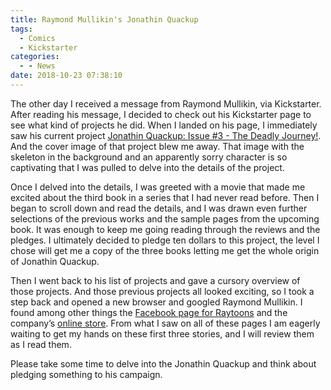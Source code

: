 ```yaml
---
title: Raymond Mullikin's Jonathin Quackup
tags:
  - Comics
  - Kickstarter
categories:
  - - News
date: 2018-10-23 07:38:10
---
```


The other day I received a message from Raymond Mullikin, via Kickstarter.  After reading his message, I decided to check out his Kickstarter page to see what kind of projects he did.  When I landed on his page, I immediately saw his current project [Jonathin Quackup: Issue #3 - The Deadly Journey!](https://www.kickstarter.com/projects/raytoons/jonathin-quackup-issue-3-the-deadly-journey).  And the cover image of that project blew me away.  That image with the skeleton in the background and an apparently sorry character is so captivating that I was pulled to delve into the details of the project.

Once I delved into the details, I was greeted with a movie that made me excited about the third book in a series that I had never read before.<!-- more -->  Then I began to scroll down and read the details, and I was drawn even further selections of the previous works and the sample pages from the upcoming book.  It was enough to keep me going reading through the reviews and the pledges.  I ultimately decided to pledge ten dollars to this project, the level I chose will get me a copy of the three books letting me get the whole origin of Jonathin Quackup.

Then I went back to his list of projects and gave a cursory overview of those projects.  And those previous projects all looked exciting, so I took a step back and opened a new browser and googled Raymond Mullikin.  I found among other things the [Facebook page for Raytoons](https://www.facebook.com/raytoons/) and the company’s [online store](https://store10204351.ecwid.com/).  From what I saw on all of these pages I am eagerly waiting to get my hands on these first three stories, and I will review them as I read them.  

Please take some time to delve into the Jonathin Quackup and think about pledging something to his campaign.